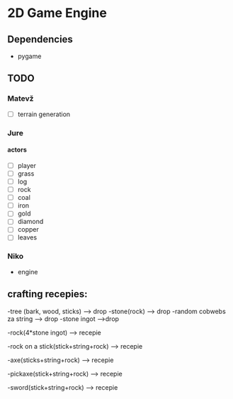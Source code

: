 # 2D Game Engine

## Dependencies

- pygame

## TODO

### Matevž

- [ ] terrain generation

### Jure

#### actors

- [ ] player
- [ ] grass
- [ ] log
- [ ] rock
- [ ] coal
- [ ] iron
- [ ] gold
- [ ] diamond
- [ ] copper
- [ ] leaves

### Niko

- engine



## crafting recepies:
-tree (bark, wood, sticks) --> drop
-stone(rock) --> drop
-random cobwebs za string --> drop
-stone ingot -->drop

-rock(4*stone ingot) --> recepie

-rock on a stick(stick+string+rock) --> recepie

-axe(sticks+string+rock) --> recepie

-pickaxe(stick+string+rock) --> recepie

-sword(stick+string+rock) --> recepie


